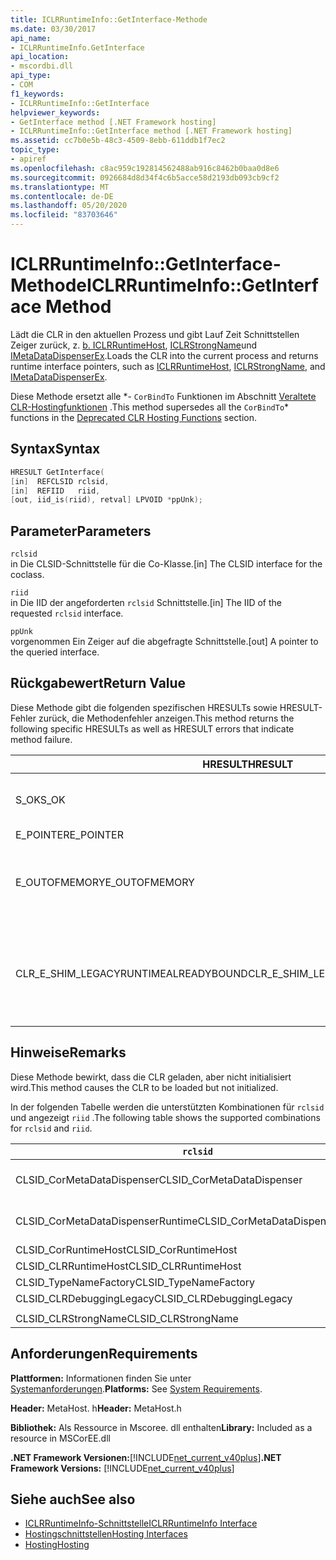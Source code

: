 ```yaml
---
title: ICLRRuntimeInfo::GetInterface-Methode
ms.date: 03/30/2017
api_name:
- ICLRRuntimeInfo.GetInterface
api_location:
- mscordbi.dll
api_type:
- COM
f1_keywords:
- ICLRRuntimeInfo::GetInterface
helpviewer_keywords:
- GetInterface method [.NET Framework hosting]
- ICLRRuntimeInfo::GetInterface method [.NET Framework hosting]
ms.assetid: cc7b0e5b-48c3-4509-8ebb-611ddb1f7ec2
topic_type:
- apiref
ms.openlocfilehash: c8ac959c192814562488ab916c8462b0baa0d8e6
ms.sourcegitcommit: 0926684d8d34f4c6b5acce58d2193db093cb9cf2
ms.translationtype: MT
ms.contentlocale: de-DE
ms.lasthandoff: 05/20/2020
ms.locfileid: "83703646"
---
```

# <a name="iclrruntimeinfogetinterface-method"></a><span data-ttu-id="89a7b-102">ICLRRuntimeInfo::GetInterface-Methode</span><span class="sxs-lookup"><span data-stu-id="89a7b-102">ICLRRuntimeInfo::GetInterface Method</span></span>
<span data-ttu-id="89a7b-103">Lädt die CLR in den aktuellen Prozess und gibt Lauf Zeit Schnittstellen Zeiger zurück, z. [b. ICLRRuntimeHost](../../../../docs/framework/unmanaged-api/hosting/iclrruntimehost-interface.md), [ICLRStrongName](../../../../docs/framework/unmanaged-api/hosting/iclrstrongname-interface.md)und [IMetaDataDispenserEx](../metadata/imetadatadispenser-interface.md).</span><span class="sxs-lookup"><span data-stu-id="89a7b-103">Loads the CLR into the current process and returns runtime interface pointers, such as [ICLRRuntimeHost](../../../../docs/framework/unmanaged-api/hosting/iclrruntimehost-interface.md), [ICLRStrongName](../../../../docs/framework/unmanaged-api/hosting/iclrstrongname-interface.md), and [IMetaDataDispenserEx](../metadata/imetadatadispenser-interface.md).</span></span>  
  
 <span data-ttu-id="89a7b-104">Diese Methode ersetzt alle \*- `CorBindTo` Funktionen im Abschnitt [Veraltete CLR-Hostingfunktionen](deprecated-clr-hosting-functions.md) .</span><span class="sxs-lookup"><span data-stu-id="89a7b-104">This method supersedes all the `CorBindTo`\* functions in the [Deprecated CLR Hosting Functions](deprecated-clr-hosting-functions.md) section.</span></span>  
  
## <a name="syntax"></a><span data-ttu-id="89a7b-105">Syntax</span><span class="sxs-lookup"><span data-stu-id="89a7b-105">Syntax</span></span>  
  
```cpp  
HRESULT GetInterface(  
[in]  REFCLSID rclsid,  
[in]  REFIID   riid,  
[out, iid_is(riid), retval] LPVOID *ppUnk);  
```  
  
## <a name="parameters"></a><span data-ttu-id="89a7b-106">Parameter</span><span class="sxs-lookup"><span data-stu-id="89a7b-106">Parameters</span></span>  
 `rclsid`  
 <span data-ttu-id="89a7b-107">in Die CLSID-Schnittstelle für die Co-Klasse.</span><span class="sxs-lookup"><span data-stu-id="89a7b-107">[in] The CLSID interface for the coclass.</span></span>  
  
 `riid`  
 <span data-ttu-id="89a7b-108">in Die IID der angeforderten `rclsid` Schnittstelle.</span><span class="sxs-lookup"><span data-stu-id="89a7b-108">[in] The IID of the requested `rclsid` interface.</span></span>  
  
 `ppUnk`  
 <span data-ttu-id="89a7b-109">vorgenommen Ein Zeiger auf die abgefragte Schnittstelle.</span><span class="sxs-lookup"><span data-stu-id="89a7b-109">[out] A pointer to the queried interface.</span></span>  
  
## <a name="return-value"></a><span data-ttu-id="89a7b-110">Rückgabewert</span><span class="sxs-lookup"><span data-stu-id="89a7b-110">Return Value</span></span>  
 <span data-ttu-id="89a7b-111">Diese Methode gibt die folgenden spezifischen HRESULTs sowie HRESULT-Fehler zurück, die Methodenfehler anzeigen.</span><span class="sxs-lookup"><span data-stu-id="89a7b-111">This method returns the following specific HRESULTs as well as HRESULT errors that indicate method failure.</span></span>  
  
|<span data-ttu-id="89a7b-112">HRESULT</span><span class="sxs-lookup"><span data-stu-id="89a7b-112">HRESULT</span></span>|<span data-ttu-id="89a7b-113">BESCHREIBUNG</span><span class="sxs-lookup"><span data-stu-id="89a7b-113">Description</span></span>|  
|-------------|-----------------|  
|<span data-ttu-id="89a7b-114">S_OK</span><span class="sxs-lookup"><span data-stu-id="89a7b-114">S_OK</span></span>|<span data-ttu-id="89a7b-115">Die Methode wurde erfolgreich abgeschlossen.</span><span class="sxs-lookup"><span data-stu-id="89a7b-115">The method completed successfully.</span></span>|  
|<span data-ttu-id="89a7b-116">E_POINTER</span><span class="sxs-lookup"><span data-stu-id="89a7b-116">E_POINTER</span></span>|<span data-ttu-id="89a7b-117">`ppUnk` ist NULL.</span><span class="sxs-lookup"><span data-stu-id="89a7b-117">`ppUnk` is null.</span></span>|  
|<span data-ttu-id="89a7b-118">E_OUTOFMEMORY</span><span class="sxs-lookup"><span data-stu-id="89a7b-118">E_OUTOFMEMORY</span></span>|<span data-ttu-id="89a7b-119">Es ist nicht genügend Arbeitsspeicher verfügbar, um die Anforderung zu verarbeiten.</span><span class="sxs-lookup"><span data-stu-id="89a7b-119">Not enough memory is available to handle the request.</span></span>|  
|<span data-ttu-id="89a7b-120">CLR_E_SHIM_LEGACYRUNTIMEALREADYBOUND</span><span class="sxs-lookup"><span data-stu-id="89a7b-120">CLR_E_SHIM_LEGACYRUNTIMEALREADYBOUND</span></span>|<span data-ttu-id="89a7b-121">Eine andere Laufzeit wurde bereits an die Legacy-Aktivierungs Richtlinie der CLR-Version 2 gebunden.</span><span class="sxs-lookup"><span data-stu-id="89a7b-121">A different runtime was already bound to the legacy CLR version 2 activation policy.</span></span>|  
  
## <a name="remarks"></a><span data-ttu-id="89a7b-122">Hinweise</span><span class="sxs-lookup"><span data-stu-id="89a7b-122">Remarks</span></span>  
 <span data-ttu-id="89a7b-123">Diese Methode bewirkt, dass die CLR geladen, aber nicht initialisiert wird.</span><span class="sxs-lookup"><span data-stu-id="89a7b-123">This method causes the CLR to be loaded but not initialized.</span></span>  
  
 <span data-ttu-id="89a7b-124">In der folgenden Tabelle werden die unterstützten Kombinationen für `rclsid` und angezeigt `riid` .</span><span class="sxs-lookup"><span data-stu-id="89a7b-124">The following table shows the supported combinations for `rclsid` and `riid`.</span></span>  
  
|`rclsid`|`riid`|  
|--------------|------------|  
|<span data-ttu-id="89a7b-125">CLSID_CorMetaDataDispenser</span><span class="sxs-lookup"><span data-stu-id="89a7b-125">CLSID_CorMetaDataDispenser</span></span>|<span data-ttu-id="89a7b-126">IID_IMetaDataDispenser IID_IMetaDataDispenserEx</span><span class="sxs-lookup"><span data-stu-id="89a7b-126">IID_IMetaDataDispenser, IID_IMetaDataDispenserEx</span></span>|  
|<span data-ttu-id="89a7b-127">CLSID_CorMetaDataDispenserRuntime</span><span class="sxs-lookup"><span data-stu-id="89a7b-127">CLSID_CorMetaDataDispenserRuntime</span></span>|<span data-ttu-id="89a7b-128">IID_IMetaDataDispenser IID_IMetaDataDispenserEx</span><span class="sxs-lookup"><span data-stu-id="89a7b-128">IID_IMetaDataDispenser, IID_IMetaDataDispenserEx</span></span>|  
|<span data-ttu-id="89a7b-129">CLSID_CorRuntimeHost</span><span class="sxs-lookup"><span data-stu-id="89a7b-129">CLSID_CorRuntimeHost</span></span>|<span data-ttu-id="89a7b-130">IID_ICorRuntimeHost</span><span class="sxs-lookup"><span data-stu-id="89a7b-130">IID_ICorRuntimeHost</span></span>|  
|<span data-ttu-id="89a7b-131">CLSID_CLRRuntimeHost</span><span class="sxs-lookup"><span data-stu-id="89a7b-131">CLSID_CLRRuntimeHost</span></span>|<span data-ttu-id="89a7b-132">IID_ICLRRuntimeHost</span><span class="sxs-lookup"><span data-stu-id="89a7b-132">IID_ICLRRuntimeHost</span></span>|  
|<span data-ttu-id="89a7b-133">CLSID_TypeNameFactory</span><span class="sxs-lookup"><span data-stu-id="89a7b-133">CLSID_TypeNameFactory</span></span>|<span data-ttu-id="89a7b-134">IID_ITypeNameFactory</span><span class="sxs-lookup"><span data-stu-id="89a7b-134">IID_ITypeNameFactory</span></span>|  
|<span data-ttu-id="89a7b-135">CLSID_CLRDebuggingLegacy</span><span class="sxs-lookup"><span data-stu-id="89a7b-135">CLSID_CLRDebuggingLegacy</span></span>|<span data-ttu-id="89a7b-136">IID_ICorDebug</span><span class="sxs-lookup"><span data-stu-id="89a7b-136">IID_ICorDebug</span></span>|  
|||  
|<span data-ttu-id="89a7b-137">CLSID_CLRStrongName</span><span class="sxs-lookup"><span data-stu-id="89a7b-137">CLSID_CLRStrongName</span></span>|<span data-ttu-id="89a7b-138">IID_ICLRStrongName</span><span class="sxs-lookup"><span data-stu-id="89a7b-138">IID_ICLRStrongName</span></span>|  
  
## <a name="requirements"></a><span data-ttu-id="89a7b-139">Anforderungen</span><span class="sxs-lookup"><span data-stu-id="89a7b-139">Requirements</span></span>  
 <span data-ttu-id="89a7b-140">**Plattformen:** Informationen finden Sie unter [Systemanforderungen](../../get-started/system-requirements.md).</span><span class="sxs-lookup"><span data-stu-id="89a7b-140">**Platforms:** See [System Requirements](../../get-started/system-requirements.md).</span></span>  
  
 <span data-ttu-id="89a7b-141">**Header:** MetaHost. h</span><span class="sxs-lookup"><span data-stu-id="89a7b-141">**Header:** MetaHost.h</span></span>  
  
 <span data-ttu-id="89a7b-142">**Bibliothek:** Als Ressource in Mscoree. dll enthalten</span><span class="sxs-lookup"><span data-stu-id="89a7b-142">**Library:** Included as a resource in MSCorEE.dll</span></span>  
  
 <span data-ttu-id="89a7b-143">**.NET Framework Versionen:**[!INCLUDE[net_current_v40plus](../../../../includes/net-current-v40plus-md.md)]</span><span class="sxs-lookup"><span data-stu-id="89a7b-143">**.NET Framework Versions:** [!INCLUDE[net_current_v40plus](../../../../includes/net-current-v40plus-md.md)]</span></span>  
  
## <a name="see-also"></a><span data-ttu-id="89a7b-144">Siehe auch</span><span class="sxs-lookup"><span data-stu-id="89a7b-144">See also</span></span>

- [<span data-ttu-id="89a7b-145">ICLRRuntimeInfo-Schnittstelle</span><span class="sxs-lookup"><span data-stu-id="89a7b-145">ICLRRuntimeInfo Interface</span></span>](iclrruntimeinfo-interface.md)
- [<span data-ttu-id="89a7b-146">Hostingschnittstellen</span><span class="sxs-lookup"><span data-stu-id="89a7b-146">Hosting Interfaces</span></span>](hosting-interfaces.md)
- [<span data-ttu-id="89a7b-147">Hosting</span><span class="sxs-lookup"><span data-stu-id="89a7b-147">Hosting</span></span>](index.md)
